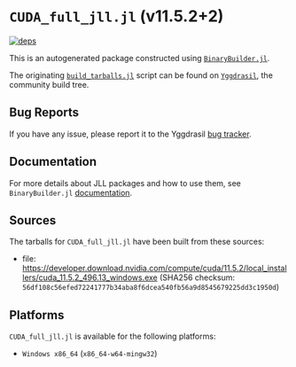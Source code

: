 # `CUDA_full_jll.jl` (v11.5.2+2)

[![deps](https://juliahub.com/docs/CUDA_full_jll/deps.svg)](https://juliahub.com/ui/Packages/CUDA_full_jll/dEkbx?page=2)

This is an autogenerated package constructed using [`BinaryBuilder.jl`](https://github.com/JuliaPackaging/BinaryBuilder.jl).

The originating [`build_tarballs.jl`](https://github.com/JuliaPackaging/Yggdrasil/blob/79b2a71d38e8ad68e60c89d1ac075b1c4c1bd7d6/C/CUDA/CUDA_full@11.5/build_tarballs.jl) script can be found on [`Yggdrasil`](https://github.com/JuliaPackaging/Yggdrasil/), the community build tree.

## Bug Reports

If you have any issue, please report it to the Yggdrasil [bug tracker](https://github.com/JuliaPackaging/Yggdrasil/issues).

## Documentation

For more details about JLL packages and how to use them, see `BinaryBuilder.jl` [documentation](https://docs.binarybuilder.org/stable/jll/).

## Sources

The tarballs for `CUDA_full_jll.jl` have been built from these sources:

* file: https://developer.download.nvidia.com/compute/cuda/11.5.2/local_installers/cuda_11.5.2_496.13_windows.exe (SHA256 checksum: `56df108c56efed72241777b34aba8f6dcea540fb56a9d8545679225dd3c1950d`)

## Platforms

`CUDA_full_jll.jl` is available for the following platforms:

* `Windows x86_64` (`x86_64-w64-mingw32`)
